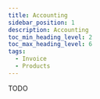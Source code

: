 ```yaml
---
title: Accounting
sidebar_position: 1
description: Accounting
toc_min_heading_level: 2
toc_max_heading_level: 6
tags:
  - Invoice
  - Products
---
```


TODO